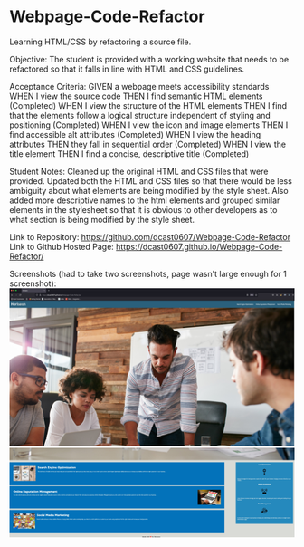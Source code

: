 # Webpage-Code-Refactor
Learning HTML/CSS by refactoring a source file. 

Objective: 
The student is provided with a working website that needs to be refactored so that it falls in line with HTML and CSS guidelines. 

Acceptance Criteria: 
GIVEN a webpage meets accessibility standards
WHEN I view the source code
THEN I find semantic HTML elements (Completed)
WHEN I view the structure of the HTML elements
THEN I find that the elements follow a logical structure independent of styling and positioning (Completed)
WHEN I view the icon and image elements
THEN I find accessible alt attributes (Completed)
WHEN I view the heading attributes
THEN they fall in sequential order (Completed)
WHEN I view the title element
THEN I find a concise, descriptive title (Completed)

Student Notes:
Cleaned up the original HTML and CSS files that were provided. Updated both the HTML and CSS files so that there would be less ambiguity about what elements are being modified by the style sheet. Also added more descriptive names to the html elements and grouped similar elements in the stylesheet so that it is obvious to other developers as to what section is being modified by the style sheet. 

Link to Repository: https://github.com/dcast0607/Webpage-Code-Refactor
Link to Github Hosted Page: https://dcast0607.github.io/Webpage-Code-Refactor/

Screenshots (had to take two screenshots, page wasn't large enough for 1 screenshot):
![Alt text](./assets/images/Horisen%20Screenshot%201.jpg?raw=true "Horiseon Site Screenshot 1")
![Alt text](./assets/images/Horiseon%20Screenshot%202.jpg?raw=true "Horiseon Site Screenshot 2")

